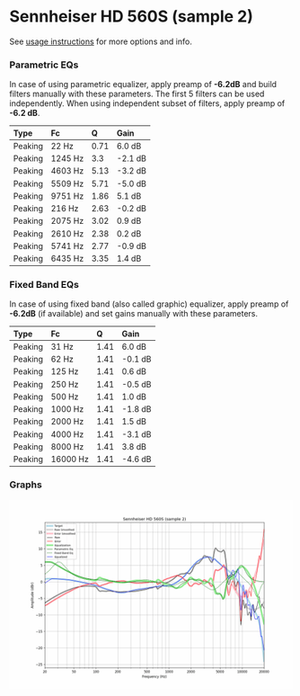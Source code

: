# Sennheiser HD 560S (sample 2)
See [usage instructions](https://github.com/jaakkopasanen/AutoEq#usage) for more options and info.

### Parametric EQs
In case of using parametric equalizer, apply preamp of **-6.2dB** and build filters manually
with these parameters. The first 5 filters can be used independently.
When using independent subset of filters, apply preamp of **-6.2 dB**.

| Type    | Fc      |    Q | Gain    |
|:--------|:--------|:-----|:--------|
| Peaking | 22 Hz   | 0.71 | 6.0 dB  |
| Peaking | 1245 Hz | 3.3  | -2.1 dB |
| Peaking | 4603 Hz | 5.13 | -3.2 dB |
| Peaking | 5509 Hz | 5.71 | -5.0 dB |
| Peaking | 9751 Hz | 1.86 | 5.1 dB  |
| Peaking | 216 Hz  | 2.63 | -0.2 dB |
| Peaking | 2075 Hz | 3.02 | 0.9 dB  |
| Peaking | 2610 Hz | 2.38 | 0.2 dB  |
| Peaking | 5741 Hz | 2.77 | -0.9 dB |
| Peaking | 6435 Hz | 3.35 | 1.4 dB  |

### Fixed Band EQs
In case of using fixed band (also called graphic) equalizer, apply preamp of **-6.2dB**
(if available) and set gains manually with these parameters.

| Type    | Fc       |    Q | Gain    |
|:--------|:---------|:-----|:--------|
| Peaking | 31 Hz    | 1.41 | 6.0 dB  |
| Peaking | 62 Hz    | 1.41 | -0.1 dB |
| Peaking | 125 Hz   | 1.41 | 0.6 dB  |
| Peaking | 250 Hz   | 1.41 | -0.5 dB |
| Peaking | 500 Hz   | 1.41 | 1.0 dB  |
| Peaking | 1000 Hz  | 1.41 | -1.8 dB |
| Peaking | 2000 Hz  | 1.41 | 1.5 dB  |
| Peaking | 4000 Hz  | 1.41 | -3.1 dB |
| Peaking | 8000 Hz  | 1.41 | 3.8 dB  |
| Peaking | 16000 Hz | 1.41 | -4.6 dB |

### Graphs
![](./Sennheiser%20HD%20560S%20(sample%202).png)